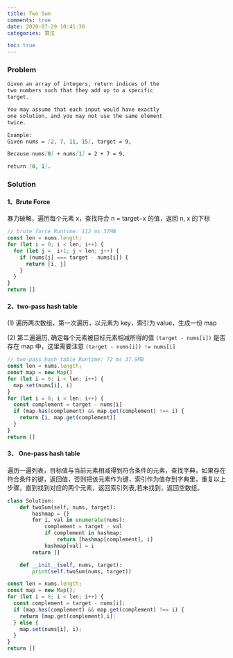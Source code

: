 ```yaml
---
title: Two Sum
comments: true
date: 2020-07-29 10:41:30
categories: 算法

toc: true
---
```


### Problem

```md
Given an array of integers, return indices of the 
two numbers such that they add up to a specific 
target.

You may assume that each input would have exactly 
one solution, and you may not use the same element 
twice.

Example:
Given nums = [2, 7, 11, 15], target = 9,

Because nums[0] + nums[1] = 2 + 7 = 9,

return [0, 1].
```

### Solution

#### 1、Brute Force

暴力破解，遍历每个元素 x，查找符合 n = target−x 的值，返回 n, x 的下标

```js
// brute force Runtime: 112 ms 37MB
const len = nums.length;
for (let i = 0; i < len; i++) {
  for (let j =  i+1; j < len; j++) {
    if (nums[j] === target - nums[i]) {
      return [i, j]
    } 
  }
}
return []
```

#### 2、two-pass hash table

(1) 遍历两次数组，第一次遍历，以元素为 key，索引为 value，生成一份 map

(2) 第二遍遍历, 确定每个元素被目标元素相减所得的值 `(target - nums[i])` 是否存在 map 中，这里需要注意 `(target - nums[i]) != nums[i]`

```js
// two-pass hash table Runtime: 72 ms 37.9MB
const len = nums.length;
const map = new Map()
for (let i = 0; i < len; i++) {
  map.set(nums[i], i) 
}
for (let i = 0; i < len; i++) {
  const complement = target - nums[i]
  if (map.has(complement) && map.get(complement) !== i) {
    return [i, map.get(complement)]
  }
}
return []
```

#### 3、 One-pass hash table

遍历一遍列表，目标值与当前元素相减得到符合条件的元素，查找字典，如果存在符合条件的键，返回值，否则把该元素作为键，索引作为值存到字典里，重复以上步骤，直到找到对应的两个元素，返回索引列表,若未找到，返回空数组。

```python
class Solution:
    def twoSum(self, nums, target):
        hashmap = {}
        for i, val in enumerate(nums):
            complement = target - val
            if complement in hashmap:
                return [hashmap[complement], i]
            hashmap[val] = i
        return []

    def __init__(self, nums, target):
        print(self.twoSum(nums, target))
```

```js
const len = nums.length;
const map = new Map();
for (let i = 0; i < len; i++) {
  const complement = target - nums[i];
  if (map.has(complement) && map.get(complement) !== i) {
    return [map.get(complement),i];
  } else {
    map.set(nums[i], i); 
  }
}
return []
```
